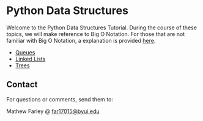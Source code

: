 # Python Data Structures
Welcome to the Python Data Structures Tutorial. During the course of these topics, we will make reference to Big O Notation. For those that are not familiar with Big O Notation, a explanation is provided [here](Big_O_Notation.md).

* [Queues](Queues.md)
* [Linked Lists](Linked_Lists.md)
* [Trees](Trees.md)

## Contact
For questions or comments, send them to:

Mathew Farley @ far17015@byui.edu